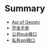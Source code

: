# Summary

* [Api  of  Geogty ](README.md)
* [开发手册](dev-chm.md)
* [公共pub接口](public-api.md)
* [私有api接口](private-api.md)

